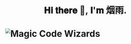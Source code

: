 # <h1 align="center"> 𝐇𝐢 𝐭𝐡𝐞𝐫𝐞 👋, 𝐈'𝐦 烟雨. </h1>
# <p><img alt="Magic Code Wizards" src="https://cdn.jsdelivr.net/gh/yanyuwangluo/tuku@main/logo.png"/></p>
